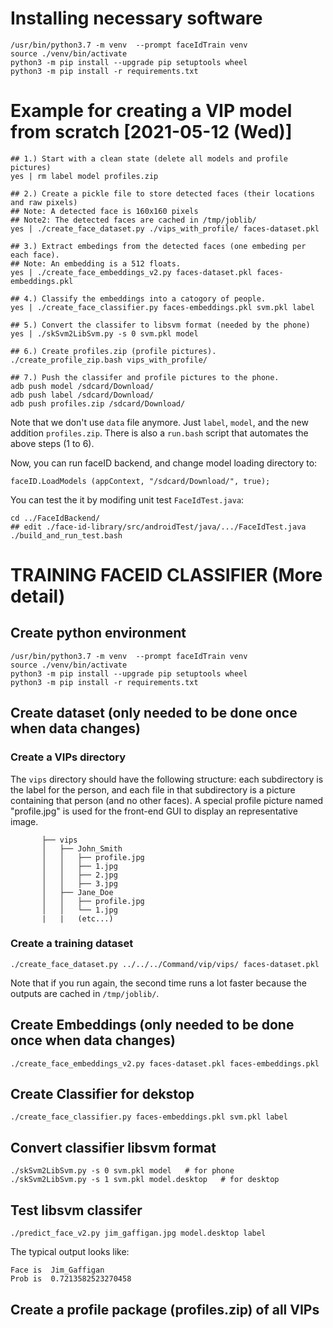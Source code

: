 # Installing necessary software
```
/usr/bin/python3.7 -m venv  --prompt faceIdTrain venv
source ./venv/bin/activate
python3 -m pip install --upgrade pip setuptools wheel
python3 -m pip install -r requirements.txt
```


# Example for creating a VIP model from scratch [2021-05-12 (Wed)]

```
## 1.) Start with a clean state (delete all models and profile pictures)
yes | rm label model profiles.zip

## 2.) Create a pickle file to store detected faces (their locations and raw pixels)
## Note: A detected face is 160x160 pixels
## Note2: The detected faces are cached in /tmp/joblib/
yes | ./create_face_dataset.py ./vips_with_profile/ faces-dataset.pkl

## 3.) Extract embedings from the detected faces (one embeding per each face).
## Note: An embedding is a 512 floats.
yes | ./create_face_embeddings_v2.py faces-dataset.pkl faces-embeddings.pkl

## 4.) Classify the embeddings into a catogory of people.
yes | ./create_face_classifier.py faces-embeddings.pkl svm.pkl label

## 5.) Convert the classifer to libsvm format (needed by the phone)
yes | ./skSvm2LibSvm.py -s 0 svm.pkl model 

## 6.) Create profiles.zip (profile pictures).
./create_profile_zip.bash vips_with_profile/

## 7.) Push the classifer and profile pictures to the phone.
adb push model /sdcard/Download/
adb push label /sdcard/Download/
adb push profiles.zip /sdcard/Download/
```

Note that we don't use `data` file anymore.  Just `label`, `model`,
and the new addition `profiles.zip`.  There is also a `run.bash`
script that automates the above steps (1 to 6).

Now, you can run faceID backend, and change model loading directory to:
```
faceID.LoadModels (appContext, "/sdcard/Download/", true);
```

You can test the it by modifing unit test `FaceIdTest.java`:
```
cd ../FaceIdBackend/
## edit ./face-id-library/src/androidTest/java/.../FaceIdTest.java
./build_and_run_test.bash
```


# TRAINING FACEID CLASSIFIER  (More detail)

## Create python environment
```
/usr/bin/python3.7 -m venv  --prompt faceIdTrain venv
source ./venv/bin/activate
python3 -m pip install --upgrade pip setuptools wheel
python3 -m pip install -r requirements.txt
```

## Create dataset (only needed to be done once when data changes)
### Create a VIPs directory

The `vips` directory should have the following structure: each
subdirectory is the label for the person, and each file in that
subdirectory is a picture containing that person (and no other faces).
A special profile picture named "profile.jpg" is used for the front-end
GUI to display an representative image.
    
           ├── vips
           │   ├── John_Smith
           │   │   ├── profile.jpg
           │   │   ├── 1.jpg
           │   │   ├── 2.jpg
           │   │   ├── 3.jpg
           │   ├── Jane_Doe
           │   │   ├── profile.jpg
           │   │   └── 1.jpg
           |   |   (etc...)
### Create a training dataset 
```
./create_face_dataset.py ../../../Command/vip/vips/ faces-dataset.pkl
```

Note that if you run again, the second time runs a lot faster because
the outputs are cached in `/tmp/joblib/`.

## Create Embeddings (only needed to be done once when data changes)
```
./create_face_embeddings_v2.py faces-dataset.pkl faces-embeddings.pkl
```

## Create Classifier for dekstop
```
./create_face_classifier.py faces-embeddings.pkl svm.pkl label
```

## Convert classifier libsvm format
```
./skSvm2LibSvm.py -s 0 svm.pkl model   # for phone
./skSvm2LibSvm.py -s 1 svm.pkl model.desktop   # for desktop
```

## Test libsvm classifer
```
./predict_face_v2.py jim_gaffigan.jpg model.desktop label
```
The typical output looks like:
```
Face is  Jim_Gaffigan
Prob is  0.7213582523270458
```

## Create a profile package (profiles.zip) of all VIPs


